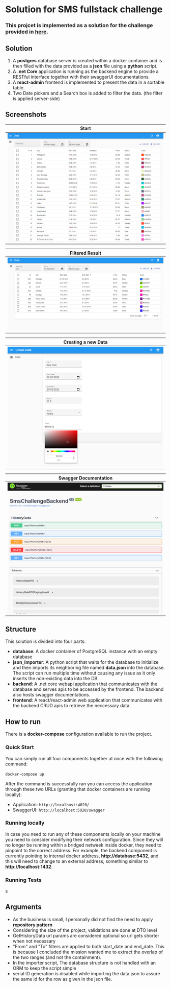 # Solution for SMS fullstack challenge

### This projcet is implemented as a solution for the challenge provided in [here](./mission/README.md).

## Solution

1. A <strong>postgres</strong> database server is created within a docker container and is then filled with the data provided as a <strong>json</strong> file using a <strong>python</strong> script.
2. A <strong>.net Core</strong> application is running as the backend engine to provide a RESTful interface together with their swaggerUI documentations.
3. A <strong>react-admin</strong> frontend is implemented to present the data in a sortable table.
4. Two Date pickers and a Search box is added to filter the data. (the filter is applied server-side)

## Screenshots

| Start     |
|-----------|
|![Start](./screen1.PNG)|

| Filtered Result |
|-----------|
|![Filtered Result](./screen2.PNG)|

| Creating a new Data |
|-----------|
|![Filtered Result](./screen4.PNG)|

| Swagger Documentation |
|-----------|
|![SwaggerUI](./screen3.PNG)|

## Structure

This solution is divided into four parts:
- <strong>database</strong>: A docker container of PostgreSQL instance with an empty database
- <strong>json_importer</strong>: A python script that waits for the database to initialize and then imports its neighboring file named <strong>data.json</strong> into the database. The script can run multiple time without causing any issue as it only inserts the non-existing data into the DB.
- <strong>backend</strong>: A .net core webapi application that communicates with the database and serves apis to be accessed by the frontend. The backend also hosts swagger documentations.
- <strong>frontend</strong>: A react/react-admin web application that communicates with the backend CRUD apis to retrieve the neccessary data.

## How to run

There is a <strong>docker-compose</strong> configuration available to run the project.

### Quick Start
You can simply run all four components together at once with the following command:

<code>docker-compose up</code>

After the command is successfully ran you can access the application through these two URLs (granting that docker containers are running locally):

- Application: `http://localhost:4020/`
- SwaggerUI: `http://localhost:5020/swagger`

### Running locally
In case you need to run any of these components locally on your machine you need to consider modifying their network configuration. Since they will no longer be running within a bridged netweek inside docker, they need to pinpoint to the correct address.
For example, the backend component is currently pointing to internal docker address, <strong>http://database:5432</strong>, and this will need to change to an external address, something similar to <strong>http://localhost:1432</strong>.


### Running Tests
s

## Arguments
- As the business is small, I personally did not find the need to apply <strong>repository pattern</strong>
- Considering the size of the project, validations are done at DTO level 
- GetHistoryData url params are considered optional so url gets shorter when not necessary
- "From" and "To" filters are applied to both start_date and end_date. This is because I concluded the mission wanted me to extract the overlap of the two ranges (and not the containment).
- In the importer script, The database structure is not handled with an ORM to keep the script simple
- serial ID generation is disabled while importing the data.json to assure the same id for the row as given in the json file. 